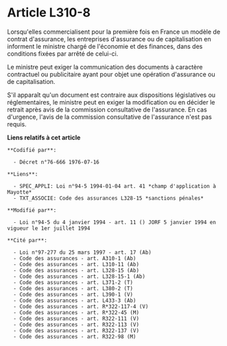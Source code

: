 # Article L310-8

Lorsqu'elles commercialisent pour la première fois en France un modèle de contrat d'assurance, les entreprises d'assurance ou
de capitalisation en informent le ministre chargé de l'économie et des finances, dans des conditions fixées par arrêté de
celui-ci.

Le ministre peut exiger la communication des documents à caractère contractuel ou publicitaire ayant pour objet une opération
d'assurance ou de capitalisation.

S'il apparaît qu'un document est contraire aux dispositions législatives ou réglementaires, le ministre peut en exiger la
modification ou en décider le retrait après avis de la commission consultative de l'assurance. En cas d'urgence, l'avis de la
commission consultative de l'assurance n'est pas requis.

**Liens relatifs à cet article**

	**Codifié par**:

	  - Décret n°76-666 1976-07-16

	**Liens**:

	  - SPEC_APPLI: Loi n°94-5 1994-01-04 art. 41 *champ d'application à Mayotte*
	  - TXT_ASSOCIE: Code des assurances L328-15 *sanctions pénales*

	**Modifié par**:

	  - Loi n°94-5 du 4 janvier 1994 - art. 11 () JORF 5 janvier 1994 en vigueur le 1er juillet 1994

	**Cité par**:

	  - Loi n°97-277 du 25 mars 1997 - art. 17 (Ab)
	  - Code des assurances - art. A310-1 (Ab)
	  - Code des assurances - art. L310-11 (Ab)
	  - Code des assurances - art. L328-15 (Ab)
	  - Code des assurances - art. L328-15-1 (Ab)
	  - Code des assurances - art. L371-2 (T)
	  - Code des assurances - art. L380-2 (T)
	  - Code des assurances - art. L390-1 (V)
	  - Code des assurances - art. L433-3 (Ab)
	  - Code des assurances - art. R*322-117-4 (V)
	  - Code des assurances - art. R*322-45 (M)
	  - Code des assurances - art. R322-111 (V)
	  - Code des assurances - art. R322-113 (V)
	  - Code des assurances - art. R322-137 (V)
	  - Code des assurances - art. R322-98 (M)
